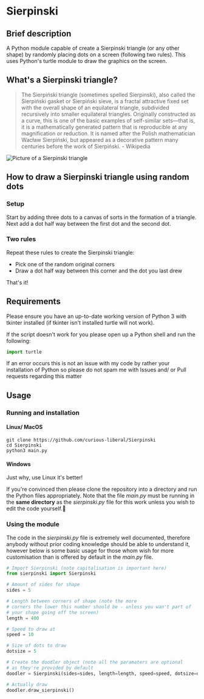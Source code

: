 # Sierpinski

## Brief description

A Python module capable of create a Sierpinski triangle (or any other shape) by randomly placing dots on a screen (following two rules). This uses Python's turtle module to draw the graphics on the screen.

## What's a Sierpinski triangle?

> The Sierpiński triangle (sometimes spelled Sierpinski), also called the Sierpiński gasket or Sierpiński sieve, is a fractal attractive fixed set with the overall shape of an equilateral triangle, subdivided recursively into smaller equilateral triangles. Originally constructed as a curve, this is one of the basic examples of self-similar sets—that is, it is a mathematically generated pattern that is reproducible at any magnification or reduction. It is named after the Polish mathematician Wacław Sierpiński, but appeared as a decorative pattern many centuries before the work of Sierpiński. - Wikipedia

![Picture of a Sierpinski triangle](https://upload.wikimedia.org/wikipedia/commons/thumb/4/45/Sierpinski_triangle.svg/220px-Sierpinski_triangle.svg.png)

## How to draw a Sierpinski triangle using random dots

### Setup

Start by adding three dots to a canvas of sorts in the formation of a triangle. Next add a dot half way between the first dot and the second dot.

### Two rules

Repeat these rules to create the Sierpinski triangle:

+ Pick one of the random original corners
+ Draw a dot half way between this corner and the dot you last drew

That's it!

## Requirements

Please ensure you have an up-to-date working version of Python 3 with tkinter installed (if tkinter isn't installed turtle will not work).

If the script doesn't work for you please open up a Python shell and run the following:

```python
import turtle
```

If an error occurs this is not an issue with my code by rather your installation of Python so please do not spam me with Issues and/ or Pull requests regarding this matter

## Usage

### Running and installation

#### Linux/ MacOS

```
git clone https://github.com/curious-liberal/Sierpinski
cd Sierpinski
python3 main.py
```

#### Windows

Just why, use Linux it's better!

If you're convinced then please clone the repository into a directory and run the Python files appropriately. Note that the file _main.py_ must be running in the **same directory** as the _sierpinski.py_ file for this work unless you wish to edit the code yourself.

### Using the module

The code in the _sierpinski.py_ file is extremely well documented, therefore anybody without prior coding knowledge should be able to understand it, however below is some basic usage for those whom wish for more customisation than is offered by default in the _main.py_ file.

```python
# Import Sierpinski (note capitalisation is important here)
from sierpinski import Sierpinski

# Amount of sides for shape
sides = 5

# Length between corners of shape (note the more
# corners the lower this number should be - unless you wan't part of
# your shape going off the screen)
length = 400

# Speed to draw at
speed = 10

# Size of dots to draw
dotsize = 5

# Create the doodler object (note all the paramaters are optional
# as they're provided by default
doodler = Sierpinski(sides=sides, length=length, speed=speed, dotsize=dotsize)

# Actually draw
doodler.draw_sierpinski()
```
